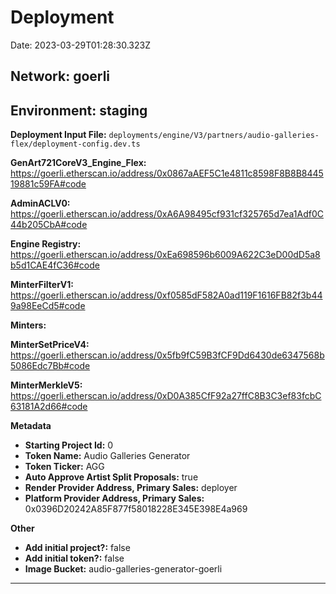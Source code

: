 
# Deployment

Date: 2023-03-29T01:28:30.323Z

## **Network:** goerli

## **Environment:** staging

**Deployment Input File:** `deployments/engine/V3/partners/audio-galleries-flex/deployment-config.dev.ts`

**GenArt721CoreV3_Engine_Flex:** https://goerli.etherscan.io/address/0x0867aAEF5C1e4811c8598F8B8B844519881c59FA#code

**AdminACLV0:** https://goerli.etherscan.io/address/0xA6A98495cf931cf325765d7ea1Adf0C44b205CbA#code

**Engine Registry:** https://goerli.etherscan.io/address/0xEa698596b6009A622C3eD00dD5a8b5d1CAE4fC36#code

**MinterFilterV1:** https://goerli.etherscan.io/address/0xf0585dF582A0ad119F1616FB82f3b449a98EeCd5#code

**Minters:**

**MinterSetPriceV4:** https://goerli.etherscan.io/address/0x5fb9fC59B3fCF9Dd6430de6347568b5086Edc7Bb#code

**MinterMerkleV5:** https://goerli.etherscan.io/address/0xD0A385CfF92a27ffC8B3C3ef83fcbC63181A2d66#code



**Metadata**

- **Starting Project Id:** 0
- **Token Name:** Audio Galleries Generator
- **Token Ticker:** AGG
- **Auto Approve Artist Split Proposals:** true
- **Render Provider Address, Primary Sales:** deployer
- **Platform Provider Address, Primary Sales:** 0x0396D20242A85F877f58018228E345E398E4a969

**Other**

- **Add initial project?:** false
- **Add initial token?:** false
- **Image Bucket:** audio-galleries-generator-goerli

---


